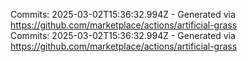 Commits: 2025-03-02T15:36:32.994Z - Generated via https://github.com/marketplace/actions/artificial-grass
<br>
Commits: 2025-03-02T15:36:32.994Z - Generated via https://github.com/marketplace/actions/artificial-grass
<br>
